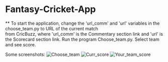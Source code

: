 # Fantasy-Cricket-App
** To start the application, change the 'url_comm' and 'url' variables in the choose_team.py to URL of the current match  
from CricBuzz, where 'url_comm' is the Commentary section link and 'url' is the Scorecard section link. Run the program
Choose_team.py. Select team and see score.

Some screenshots:
![Choose_team](https://user-images.githubusercontent.com/46834333/115272826-752eda00-a15c-11eb-8d4f-775659285441.png)
![Curr_score](https://user-images.githubusercontent.com/46834333/115272833-76f89d80-a15c-11eb-9212-7042d6d88fab.png)
![Your_team_score](https://user-images.githubusercontent.com/46834333/115272840-7829ca80-a15c-11eb-84ee-8fcf9aa83039.png)
